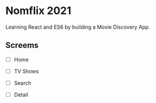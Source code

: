 # Nomflix 2021

Learning React and ES6 by building a Movie Discovery App.

## Screems

- [ ] Home
- [ ] TV Shows
- [ ] Search
- [ ] Detail
  